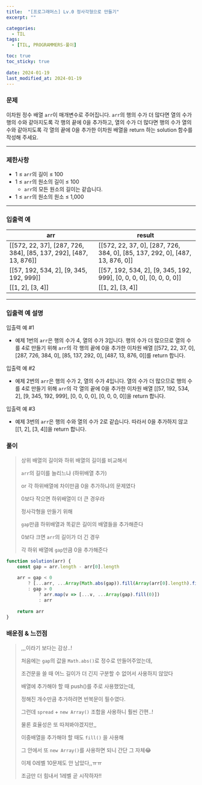 ```yaml
---
title:  "[프로그래머스] Lv.0 정사각형으로 만들기"
excerpt: ""

categories:
  - TIL
tags:
  - [TIL, PROGRAMMERS-풀이]

toc: true
toc_sticky: true
 
date: 2024-01-19
last_modified_at: 2024-01-19
---
```


### 문제

이차원 정수 배열 `arr`이 매개변수로 주어집니다. `arr`의 행의 수가 더 많다면 열의 수가 행의 수와 같아지도록 각 행의 끝에 0을 추가하고, 열의 수가 더 많다면 행의 수가 열의 수와 같아지도록 각 열의 끝에 0을 추가한 이차원 배열을 return 하는 solution 함수를 작성해 주세요.

---

### 제한사항

- 1 ≤ `arr`의 길이 ≤ 100
- 1 ≤ `arr`의 원소의 길이 ≤ 100
    - `arr`의 모든 원소의 길이는 같습니다.
- 1 ≤ `arr`의 원소의 원소 ≤ 1,000

---

### 입출력 예

| arr | result |
| --- | --- |
| [[572, 22, 37], [287, 726, 384], [85, 137, 292], [487, 13, 876]] | [[572, 22, 37, 0], [287, 726, 384, 0], [85, 137, 292, 0], [487, 13, 876, 0]] |
| [[57, 192, 534, 2], [9, 345, 192, 999]] | [[57, 192, 534, 2], [9, 345, 192, 999], [0, 0, 0, 0], [0, 0, 0, 0]] |
| [[1, 2], [3, 4]] | [[1, 2], [3, 4]] |

---

### 입출력 예 설명

입출력 예 #1

- 예제 1번의 `arr`은 행의 수가 4, 열의 수가 3입니다. 행의 수가 더 많으므로 열의 수를 4로 만들기 위해 `arr`의 각 행의 끝에 0을 추가한 이차원 배열 [[572, 22, 37, 0], [287, 726, 384, 0], [85, 137, 292, 0], [487, 13, 876, 0]]를 return 합니다.

입출력 예 #2

- 예제 2번의 `arr`은 행의 수가 2, 열의 수가 4입니다. 열의 수가 더 많으므로 행의 수를 4로 만들기 위해 `arr`의 각 열의 끝에 0을 추가한 이차원 배열 [[57, 192, 534, 2], [9, 345, 192, 999], [0, 0, 0, 0], [0, 0, 0, 0]]을 return 합니다.

입출력 예 #3

- 예제 3번의 `arr`은 행의 수와 열의 수가 2로 같습니다. 따라서 0을 추가하지 않고 [[1, 2], [3, 4]]을 return 합니다.



### 풀이

> 상위 배열의 길이와 하위 배열의 길이를 비교해서
> 
> 
> `arr`의 길이를 늘리느냐 (하위배열 추가)
> 
> or 각 하위배열에 차이만큼 0을 추가하냐의 문제였다
> 
> 0보다 작으면 하위배열이 더 큰 경우라 
> 
> 정사각형을 만들기 위해 
> 
> `gap`만큼 하위배열과 똑같은 길이의 배열들을 추가해준다
> 
> 0보다 크면 `arr`의 길이가 더 긴 경우
> 
> 각 하위 배열에 `gap`만큼 0을 추가해준다
> 
> 
>  
> 

```jsx
function solution(arr) { 
    const gap = arr.length - arr[0].length
    
    arr = gap < 0 
        ? [...arr, ...Array(Math.abs(gap)).fill(Array(arr[0].length).fill(0))] 
        : gap > 0 
            ? arr.map(v => [...v, ...Array(gap).fill(0)])
            : arr
    
    return arr
}
```

### 배운점 & 느낀점

> ,,,이라기 보다는 감상..!
> 
> 
> 처음에는 `gap`의 값을 `Math.abs()`로 정수로 만들어주었는데,
> 
> 조건문을 쓸 때 어느 길이가 더 긴지 구분할 수 없어서 사용하지 않았다
> 
> 배열에 추가해야 할 때 push()를 주로 사용했었는데, 
> 
> 정해진 개수만큼 추가하려면 반복문이 필수였다. 
> 
> 그런데 `spread` + `new Array()` 조합을 사용하니 훨씬 간편..! 
> 
> 물론 효율성은 또 따져봐야겠지만,, 
> 
> 이중배열을 추가해야 할 때도 `fill()` 을 사용해 
> 
> 그 안에서 또 `new Array()`를 사용하면 되니 간단 그 자체😂
> 
> 이제 0레벨 10문제도 안 남았다,,ㅠㅠ 
> 
> 조금만 더 힘내서 1레벨 곧 시작하자!!
>